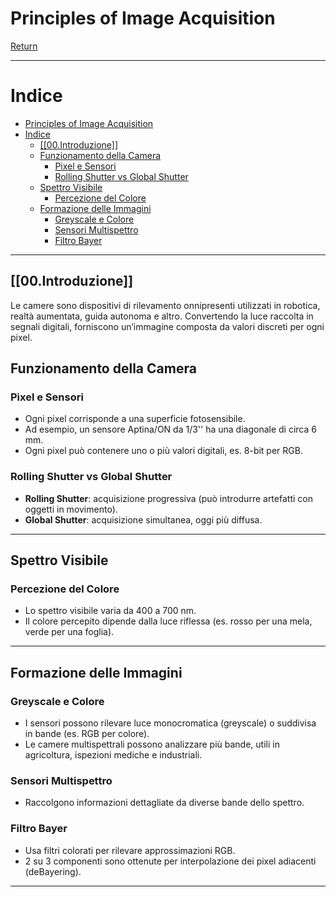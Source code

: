 # Principles of Image Acquisition

[Return](./README.md)

---

# Indice

- [Principles of Image Acquisition](#principles-of-image-acquisition)
- [Indice](#indice)
  - [\[\[00.Introduzione\]\]](#00introduzione)
  - [Funzionamento della Camera](#funzionamento-della-camera)
    - [Pixel e Sensori](#pixel-e-sensori)
    - [Rolling Shutter vs Global Shutter](#rolling-shutter-vs-global-shutter)
  - [Spettro Visibile](#spettro-visibile)
    - [Percezione del Colore](#percezione-del-colore)
  - [Formazione delle Immagini](#formazione-delle-immagini)
    - [Greyscale e Colore](#greyscale-e-colore)
    - [Sensori Multispettro](#sensori-multispettro)
    - [Filtro Bayer](#filtro-bayer)

---

## [[00.Introduzione]]

Le camere sono dispositivi di rilevamento onnipresenti utilizzati in robotica, realtà aumentata, guida autonoma e altro. Convertendo la luce raccolta in segnali digitali, forniscono un’immagine composta da valori discreti per ogni pixel.

## Funzionamento della Camera

### Pixel e Sensori
- Ogni pixel corrisponde a una superficie fotosensibile.
- Ad esempio, un sensore Aptina/ON da 1/3'' ha una diagonale di circa 6 mm.
- Ogni pixel può contenere uno o più valori digitali, es. 8-bit per RGB.

### Rolling Shutter vs Global Shutter
- **Rolling Shutter**: acquisizione progressiva (può introdurre artefatti con oggetti in movimento).
- **Global Shutter**: acquisizione simultanea, oggi più diffusa.

---

## Spettro Visibile

### Percezione del Colore
- Lo spettro visibile varia da 400 a 700 nm.
- Il colore percepito dipende dalla luce riflessa (es. rosso per una mela, verde per una foglia).

---

## Formazione delle Immagini

### Greyscale e Colore
- I sensori possono rilevare luce monocromatica (greyscale) o suddivisa in bande (es. RGB per colore).
- Le camere multispettrali possono analizzare più bande, utili in agricoltura, ispezioni mediche e industriali.

### Sensori Multispettro
- Raccolgono informazioni dettagliate da diverse bande dello spettro.

### Filtro Bayer
- Usa filtri colorati per rilevare approssimazioni RGB. 
- 2 su 3 componenti sono ottenute per interpolazione dei pixel adiacenti (deBayering).

---
